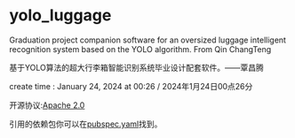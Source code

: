 # yolo_luggage

Graduation project companion software for an oversized luggage intelligent recognition system based on the YOLO algorithm. From Qin ChangTeng

基于YOLO算法的超大行李箱智能识别系统毕业设计配套软件。——覃昌腾

create time : January 24, 2024 at 00:26 / 2024年1月24日00点26分

开源协议:[Apache 2.0](https://www.apache.org/licenses/LICENSE-2.0)

引用的依赖包你可以在[pubspec.yaml]()找到。